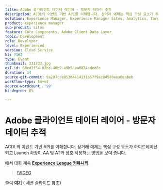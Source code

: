 ```yaml
---
title: Adobe 클라이언트 데이터 레이어 - 방문자 데이터 추적
description: ACDL의 이벤트 기반 API를 이해합니다. 상거래 예제는 핵심 구성 요소가 하이드레이션되고 Launch 확장이 AA 및 AT와 상호 작용하는 방법을 보여 줍니다. 이 세션은 Adobe Developers Live 컨텐츠 이벤트의 일부로 전달되었습니다.
solution: Experience Manager, Experience Manager Sites, Analytics, Target
product: experience manager
sub-product: sites
feature: Core Components, Adobe Client Data Layer
topic: Development
role: Developer
level: Experienced
version: Cloud Service
kt: 7162
type: Event
thumbnail: 331733.jpg
exl-id: 68cd2f54-02be-40b9-a9b5-ea8824eded6c
duration: 14
source-git-commit: 9a297cda953d4414131657f9ac84580aea0eabeb
workflow-type: tm+mt
source-wordcount: '90'
ht-degree: 0%

---
```


# Adobe 클라이언트 데이터 레이어 - 방문자 데이터 추적

ACDL의 이벤트 기반 API를 이해합니다. 상거래 예제는 핵심 구성 요소가 하이드레이션되고 Launch 확장이 AA 및 AT와 상호 작용하는 방법을 보여 줍니다.

에서 대화 계속 **[Experience League 커뮤니티](https://adobe.ly/36Yd3v6)**.

>[!VIDEO](https://video.tv.adobe.com/v/331733/?quality=12&learn=on&hidetitle=true)

클릭 **[여기](/help/adobe-developers-live/assets/adobe-client-data-layer.pdf)** ( 세션 슬라이드 참조)
